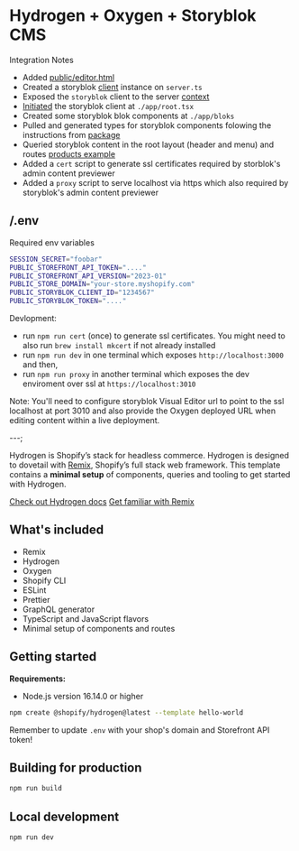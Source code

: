 # Hydrogen + Oxygen + Storyblok CMS

Integration Notes

- Added [public/editor.html](https://github.com/juanpprieto/hydrogen-storyblok/blob/main/public/editor.html)
- Created a storyblok [client](https://github.com/juanpprieto/hydrogen-storyblok/blob/0bc6c8af33b4d3e97fdac96d3c0f24d955aa0acd/server.ts#L55)
instance on `server.ts`
- Exposed the `storyblok` client to the server [context](https://github.com/juanpprieto/hydrogen-storyblok/blob/0bc6c8af33b4d3e97fdac96d3c0f24d955aa0acd/server.ts#L64)
- [Initiated](https://github.com/juanpprieto/hydrogen-storyblok/blob/0bc6c8af33b4d3e97fdac96d3c0f24d955aa0acd/app/root.tsx#L30)
the storyblok client at `./app/root.tsx`
- Created some storyblok blok components at `./app/bloks`
- Pulled and generated types for storyblok components folowing the instructions
from [package](https://github.com/dohomi/storyblok-generate-ts)
- Queried storyblok content in the root layout (header and menu) and routes
[products example](https://github.com/juanpprieto/hydrogen-storyblok/blob/0bc6c8af33b4d3e97fdac96d3c0f24d955aa0acd/app/routes/products/%24handle.tsx#L6)
- Added a `cert` script to generate ssl certificates required by storblok's admin
content previewer
- Added a `proxy` script to serve localhost via https which also required by storyblok's
admin content previewer

## /.env

Required env variables

```bash
SESSION_SECRET="foobar"
PUBLIC_STOREFRONT_API_TOKEN="...."
PUBLIC_STOREFRONT_API_VERSION="2023-01"
PUBLIC_STORE_DOMAIN="your-store.myshopify.com"
PUBLIC_STORYBLOK_CLIENT_ID="1234567"
PUBLIC_STORYBLOK_TOKEN="...."
```

Devlopment:

- run `npm run cert` (once) to generate ssl certificates. You might need to also
run `brew install mkcert` if not already installed
- run `npm run dev` in one terminal which exposes `http://localhost:3000` and then,
- run `npm run proxy` in another terminal which exposes the dev enviroment over ssl
at `https://localhost:3010`

Note: You'll need to configure storyblok Visual Editor url to point to the ssl localhost
at port 3010 and also provide the Oxygen deployed URL when editing content within
a live deployment.

---;

Hydrogen is Shopify’s stack for headless commerce. Hydrogen is designed to dovetail with [Remix](https://remix.run/), Shopify’s full stack web framework. This template contains a **minimal setup** of components, queries and tooling to get started with Hydrogen.

[Check out Hydrogen docs](https://shopify.dev/custom-storefronts/hydrogen)
[Get familiar with Remix](https://remix.run/docs/en/v1)

## What's included

- Remix
- Hydrogen
- Oxygen
- Shopify CLI
- ESLint
- Prettier
- GraphQL generator
- TypeScript and JavaScript flavors
- Minimal setup of components and routes

## Getting started

**Requirements:**

- Node.js version 16.14.0 or higher

```bash
npm create @shopify/hydrogen@latest --template hello-world
```

Remember to update `.env` with your shop's domain and Storefront API token!

## Building for production

```bash
npm run build
```

## Local development

```bash
npm run dev
```
